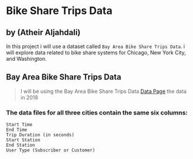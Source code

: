 # Bike Share Trips Data
## by (Atheir Aljahdali)

In this project i will use a dataset called `Bay Area Bike Share Trips Data`. i will explore data related to bike share systems for Chicago, New York City, and Washington.

## Bay Area Bike Share Trips Data

> I will be using the Bay Area Bike Share Trips Data [Data Page](https://cloud.google.com/bigquery/public-data/bay-bike-share) the data in 2018
### The data files for all three cities contain the same six columns:
```
Start Time
End Time
Trip Duration (in seconds)
Start Station
End Station
User Type (Subscriber or Customer)
```
